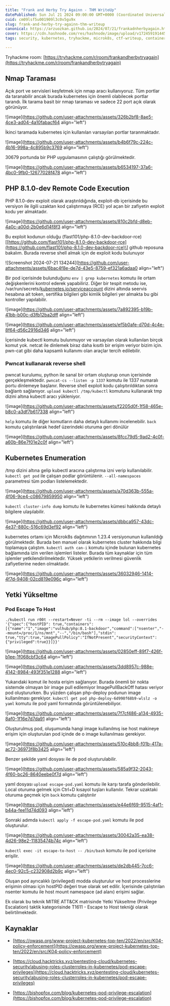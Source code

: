 ```yaml
---
title: "Frank and Herby Try Againn - THM WriteUp"
datePublished: Sun Jul 21 2024 09:00:00 GMT+0000 (Coordinated Universal Time)
cuid: cm09lsf5u001909l3c0v5gu9x
slug: frank-and-herby-try-againn-thm-writeup
canonical: https://arzuozkan.github.io/2024/07/21/frankadnherbyagain.html
cover: https://cdn.hashnode.com/res/hashnode/image/upload/v1724591914450/a72a400f-42c5-4f80-a35e-22757cf0b34b.png
tags: security, kubernetes, tryhackme, microk8s, ctf-writeup, containersecurity

---
```


Tryhackme room: [https://tryhackme.com/r/room/frankandherbytryagain](https://tryhackme.com/r/room/frankandherbytryagain)

## Nmap Taraması

Açık port ve servisleri keşfetmek için nmap aracı kullanıyoruz. Tüm portlar da taranabilir ancak burada kubernetes için önemli olabilecek portlar tarandı. İlk tarama basit bir nmap taraması ve sadece 22 port açık olarak görünüyor.

![image](https://github.com/user-attachments/assets/326b2bf8-8ae5-4ce3-ad04-4a10fabacf64 align="left")

İkinci taramada kubernetes için kullanılan varsayılan portlar taranmaktadır.

![image](https://github.com/user-attachments/assets/b4b6f79c-224c-4b16-998a-4c895b9c3769 align="left")

30679 portunda bir PHP uygulamasının çalıştığı görülmektedir.

![image](https://github.com/user-attachments/assets/b6534197-37a6-4bc0-9fb0-12677028f478 align="left")

## PHP 8.1.0-dev Remote Code Execution

PHP 8.1.0-dev exploit olarak araştırıldığında, exploit-db içerisinde bu versiyon ile ilgili uzaktan kod çalıştırmaya (RCE) yol açan bir zafiyetin exploit kodu yer almaktadır.

![image](https://github.com/user-attachments/assets/810c2bfd-d8eb-4a0c-a00d-2b0e6d14f8f3 align="left")

Bu exploit kodunun olduğu (flast101/php-8.1.0-dev-backdoor-rce)\[[https://github.com/flast101/php-8.1.0-dev-backdoor-rce](https://github.com/flast101/php-8.1.0-dev-backdoor-rce)\] github reposuna bakalım. Burada reverse shell almak için de exploit kodu bulunuyor

![Screenshot 2024-07-21 134244](https://github.com/user-attachments/assets/6bac4f8e-de7d-43e5-8759-ef321a6adaa0 align="left")

Bir pod içerisinde bulunduğunu `env | grep kubernetes` komutu ile ortam değişkenlerini kontrol ederek yapabiliriz. Diğer bir tespit metodu ise, /var/run/secrets/[kubernetes.io/serviceaccount](http://kubernetes.io/serviceaccount) dizini altında seervis hesabına ait token, sertifika bilgileri gibi kimlik bilgileri yer almakta bu gibi kontroller yapılabilir.

![image](https://github.com/user-attachments/assets/7a892395-b19b-41bb-b00c-d3fb12ba2dff align="left")

![image](https://github.com/user-attachments/assets/ef5b0afe-d70d-4c4e-8f64-d56c2916d346 align="left")

İçerisinde kubectl komutu bulunmuyor ve varsayılan olarak kullanılan birçok komut yok. netcat ile dinlemek biraz daha kısıtlı bir erişim veriyor bizim için. pwn-cat gibi daha kapsamlı kullanımı olan araçlar tercih edilebilir.

### **Pwncat kullanarak reverse shell**

pwncat kurulumu, python ile sanal bir ortam oluşturup onun içerisinde gerçekleşmektedir. `pwncat-cs --listen -p 1337` komutu ile 1337 numaralı portu dinlemeye başlanır. Reverse shell exploit kodu çalışıtırıldıktan sonra bağlantı sağlanıyor. `upload kubectl /tmp/kubectl` komutunu kullanarak tmp dizini altına kubectl aracı yükleniyor.

![image](https://github.com/user-attachments/assets/f2205d0f-1f58-465e-b8c0-a3df7b617338 align="left")

`help` komutu ile diğer komutların daha detaylı kullanımı incelenebilir. `back` komutu çalıştırılarak hedef üzerindeki oturuma geri dönülür

![image](https://github.com/user-attachments/assets/8fcc79d5-9ad2-4c0f-a60b-86e7f01e2c0f align="left")

## Kubernetes Enumeration

/tmp dizini altına gelip kubectl aracına çalıştırma izni verip kullanılabilir. `kubectl get pod` ile çalışan podlar görüntülenir. `--all-namespaces` parametresi tüm podları listelemektedir.

![image](https://github.com/user-attachments/assets/a70d363b-555a-4f06-9ce4-c08679859950 align="left")

`kubectl cluster-info dump` komutu ile kubernetes kümesi hakkında detaylı bilgilere ulaşılabilir.

![image](https://github.com/user-attachments/assets/dbbca957-43dc-4e37-880c-516c69d3ef92 align="left")

kubernetes ortamı için Microk8s dağıtımının 1.23.4 versiyonunun kullanıldığı görülmektedir. Burada ben manuel olarak kubernetes cluster hakkında bilgi toplamaya çalıştım. `kubectl auth can-i` komutu içinde bulunan kubernetes bağlamında izin verilen işlemleri listeler. Burada tüm kaynaklar için tüm işlemler yetkilendirilmektedir. Yüksek yetkilerin verilmesi güvenlik zafiyetlerine neden olmaktadır.

![image](https://github.com/user-attachments/assets/36032946-1414-4f7d-9408-02cd819e096c align="left")

## Yetki Yükseltme

### Pod Escape To Host

`./kubectl run r00t --restart=Never -ti --rm --image lol --overrides '{"spec":{"hostPID": true,"containers":[{"name":"1","image":"vulhub/php:8.1-backdoor","command":["nsenter","--mount=/proc/1/ns/mnt","--","/bin/bash"],"stdin": true,"tty":true,"imagePullPolicy":"IfNotPresent","securityContext":{"privileged":true}}]}}'`

![image](https://github.com/user-attachments/assets/02850eff-89f7-426f-b1ee-1f068cbf3c64 align="left")

![image](https://github.com/user-attachments/assets/3dd8957c-988e-4142-8984-493f351e1288 align="left")

Yukarıdaki komut ile hosta erişim sağlanıyor. Burada önemli bir nokta sistemde olmayan bir image pull edilemiyor ImagePullBackOff hatası veriyor pod oluştururken. Bu yüzden çalışan php-deploy podunun image kullanılması gerekiyor. `kubectl get pod php-deploy-6d998f68b9-wlslz -o yaml` komutu ile pod yaml formatında görüntülenebiliyor.

![image](https://github.com/user-attachments/assets/7f7cf486-a134-4935-8af0-1f16e7d7da91 align="left")

Oluşturulmuş pod, oluşumunda hangi image kullanılmış ise host makineye erişim için oluşturulan pod içinde de o image kullanılması gerekiyor.

![image](https://github.com/user-attachments/assets/510c4bb8-f01b-417a-ac72-36973f8b3425 align="left")

Benzer şekilde yaml dosyası ile de pod oluşturulabilir.

![image](https://github.com/user-attachments/assets/585a9f32-2043-4f60-bc26-8640eebe0f7d align="left")

yaml dosyası `upload escape-pod.yaml` komutu ile karşı tarafa gönderilebilir. Local oturuma gelmek için Ctrl+D kısayol tuşları kullanılır. Tekrar uzaktaki oturuma geçmek için `back` komutu çalıştırılır

![image](https://github.com/user-attachments/assets/e44e6f69-9515-4af1-b44a-fee11d74d093 align="left")

Sonraki adımda `kubectl apply -f escape-pod.yaml` komutu ile pod oluşturulur.

![image](https://github.com/user-attachments/assets/30042a35-ea38-4d26-98e2-11835474b74c align="left")

`kubectl exec -it escape-to-host -- /bin/bash` komutu ile pod içerisine erişilir.

![image](https://github.com/user-attachments/assets/de2db445-7cc6-4ec0-92c5-c232908d2b9c align="left")

Oluşan pod ayrıcalıklı (privileged) modda oluşturulur ve host processlerine erişimin olması için hostPID değeri true olarak set edilir. İçerisinde çalıştırılan nsenter komutu ile host mount namespace (ad alanı) erişimi sağlar.

Ek olarak bu teknik MITRE ATT&CK matrisinde Yetki Yükseltme (Privilege Escalation) taktik kategorisinde T1611 - Escape to Host tekniği olarak belirtilmektedir.

## Kaynaklar

* [https://owasp.org/www-project-kubernetes-top-ten/2022/en/src/K04-policy-enforcement](https://owasp.org/www-project-kubernetes-top-ten/2022/en/src/K04-policy-enforcement)
    
* [https://cloud.hacktricks.xyz/pentesting-cloud/kubernetes-security/abusing-roles-clusterroles-in-kubernetes/pod-escape-privileges](https://cloud.hacktricks.xyz/pentesting-cloud/kubernetes-security/abusing-roles-clusterroles-in-kubernetes/pod-escape-privileges)
    
* [https://bishopfox.com/blog/kubernetes-pod-privilege-escalation](https://bishopfox.com/blog/kubernetes-pod-privilege-escalation)